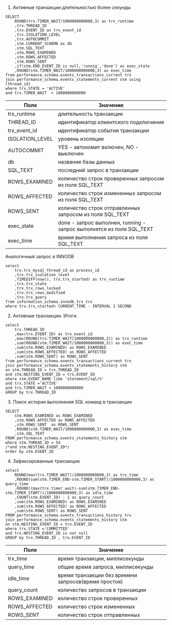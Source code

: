 1) Активные транзакции длительностью более секунды
````
SELECT 
	ROUND(trx.TIMER_WAIT/1000000000000,3) as trx_runtime
	,trx.THREAD_ID 
	,trx.EVENT_ID as trx_event_id
	,trx.ISOLATION_LEVEL
	,trx.AUTOCOMMIT 
	,stm.CURRENT_SCHEMA as db 
	,stm.SQL_TEXT 
	,stm.ROWS_EXAMINED 
	,stm.ROWS_AFFECTED 
	,stm.ROWS_SENT 
	,if(stm.END_EVENT_ID is null,'runnig','done') as exec_state
	,ROUND(stm.TIMER_WAIT/1000000000000,3) as exec_time
from performance_schema.events_transactions_current trx
join performance_schema.events_statements_current stm using (thread_id)
where trx.STATE = 'ACTIVE'
and trx.TIMER_WAIT  > 1000000000000
````

<table>
    <thead>
        <tr>
            <th>Поле</th>
            <th>Значение</th>
        </tr>
    </thead>
    <tbody>
        <tr>
            <td>trx_runtime</td>
            <td>длительность транзакции</td>
        </tr>
        <tr>
            <td>THREAD_ID</td>
            <td>идентификатор клиентского подключения</td>
        </tr>
        <tr>
            <td>trx_event_id</td>
            <td>идентификатор события транзакции</td>
        </tr>
        <tr>
            <td>ISOLATION_LEVEL</td>
            <td>уровень изоляции</td>
        </tr>
        <tr>
            <td>AUTOCOMMIT</td>
            <td>YES - автокомит включен, NO - выключен</td>
        </tr>
        <tr>
            <td>db</td>
            <td>название базы данных</td>
        </tr>
        <tr>
            <td>SQL_TEXT</td>
            <td>последний запрос в транзакции</td>
        </tr>
        <tr>
            <td>ROWS_EXAMINED</td>
            <td>количество строк проверенных запросом из поля SQL_TEXT</td>
        </tr>
        <tr>
            <td>ROWS_AFFECTED</td>
            <td>количество строк измененных запросом из поля SQL_TEXT</td>
        </tr>
        <tr>
            <td>ROWS_SENT</td>
            <td>количество строк отправленных запросом из поля SQL_TEXT</td>
        </tr>
        <tr>
            <td>exec_state</td>
            <td>done - запрос выполнен, running - запрос выполнятся из поля SQL_TEXT</td>
        </tr>
        <tr>
            <td>exec_time</td>
            <td>время выполнения запроса из поля SQL_TEXT</td>
        </tr>
    </tbody>
</table>  

Аналогичный запрос в INNODB
````
select 
	trx.trx_mysql_thread_id as process_id
	,trx.trx_isolation_level
	,TIMEDIFF(now(), trx.trx_started) as trx_runtime
	,trx.trx_state
	,trx.trx_rows_locked
	,trx.trx_rows_modified
	,trx.trx_query
from information_schema.innodb_trx trx
where trx.trx_started< CURRENT_TIME - INTERVAL 1 SECOND 
```` 

2) Активные транзакции. Итоги.
````
select 
	trx.THREAD_ID 
	,max(trx.EVENT_ID) as trx_event_id
	,max(ROUND(trx.TIMER_WAIT/1000000000000,3)) as trx_runtime
	,sum(ROUND(stm.TIMER_WAIT/1000000000000,3)) as exec_time
	,sum(stm.ROWS_EXAMINED) as ROWS_EXAMINED
	,sum(stm.ROWS_AFFECTED) as ROWS_AFFECTED
	,sum(stm.ROWS_SENT) as ROWS_SENT
from performance_schema.events_transactions_current trx
join performance_schema.events_statements_history stm
on stm.THREAD_ID = trx.THREAD_ID 
and stm.NESTING_EVENT_ID = trx.EVENT_ID 
where stm.EVENT_NAME like 'statement/sql/%'
and trx.STATE ='ACTIVE'
and trx.TIMER_WAIT > 1000000000000
GROUP by trx.THREAD_ID 
````

3) Поиск истории выполнения SQL команд в транзакции
````
SELECT 
	stm.ROWS_EXAMINED as ROWS_EXAMINED 
	,stm.ROWS_AFFECTED as ROWS_AFFECTED
	,stm.ROWS_SENT  as ROWS_SENT
	,ROUND(stm.TIMER_WAIT/1000000000000,3) as exec_time 
	,stm.SQL_TEXT 
FROM performance_schema.events_statements_history stm
where stm.THREAD_ID = 54
/*and stm.NESTING_EVENT_ID*/
order by stm.EVENT_ID 
````

4) Зафиксированные транзакции
````
select 
	ROUND(max(trx.TIMER_WAIT)/1000000000000,3) as trx_time 
	,ROUND(sum(stm.TIMER_END-stm.TIMER_START)/1000000000000,3) as query_time
	,ROUND((max(trx.timer_wait)-sum(stm.TIMER_END-stm.TIMER_START))/1000000000000,3) as idle_time 
	,COUNT(stm.EVENT_ID) - 1 as query_count
	,sum(stm.ROWS_EXAMINED) as ROWS_EXAMINED
	,sum(stm.ROWS_AFFECTED) as ROWS_AFFECTED
	,sum(stm.ROWS_SENT) as ROWS_SENT
FROM performance_schema.events_transactions_history trx
join performance_schema.events_statements_history stm
on stm.NESTING_EVENT_ID = trx.EVENT_ID 
where trx.STATE ='COMMITTED'
and trx.NESTING_EVENT_ID is not null
GROUP by trx.THREAD_ID , trx.EVENT_ID 
````

<table>
    <thead>
        <tr>
            <th>Поле</th>
            <th>Значение</th>
        </tr>
    </thead>
    <tbody>
        <tr>
            <td>trx_time</td>
            <td>время транзакции, миллисекунды</td>
        </tr>
        <tr>
            <td>query_time</td>
            <td>общее время запроса, миллисекунды</td>
        </tr>
        <tr>
            <td>idle_time</td>
            <td>время транзакции без времени запросов(время простоя)</td>
        </tr>
        <tr>
            <td>query_count</td>
            <td>количество запросов в транзакции</td>
        </tr>
        <tr>
            <td>ROWS_EXAMINED</td>
            <td>количество строк проверенных</td>
        </tr>
        <tr>
            <td>ROWS_AFFECTED</td>
            <td>количество строк измененных</td>
        </tr>
        <tr>
            <td>ROWS_SENT</td>
            <td>количество строк отправленных</td>
        </tr>
    </tbody>
</table>  